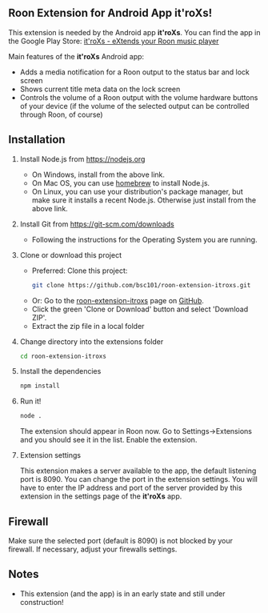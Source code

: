 ## Roon Extension for Android App it'roXs!

This extension is needed by the Android app **it'roXs**. You can find the app in the Google Play Store:
[it'roXs - eXtends your Roon music player](https://play.google.com/store/apps/details?id=com.bsc101.itroxs)

Main features of the **it'roXs** Android app:

   * Adds a media notification for a Roon output to the status bar and lock screen
   * Shows current title meta data on the lock screen
   * Controls the volume of a Roon output with the volume hardware buttons of your device (if the volume of the selected output can be controlled through Roon, of course)

## Installation

1. Install Node.js from https://nodejs.org

   * On Windows, install from the above link.
   * On Mac OS, you can use [homebrew](http://brew.sh) to install Node.js.
   * On Linux, you can use your distribution's package manager, but make sure it installs a recent Node.js. Otherwise just install from the above link.

2. Install Git from https://git-scm.com/downloads

   * Following the instructions for the Operating System you are running.

3. Clone or download this project

   * Preferred: Clone this project: 
     ```bash
     git clone https://github.com/bsc101/roon-extension-itroxs.git
     ```
   * Or: Go to the [roon-extension-itroxs](https://github.com/bsc101/roon-extension-itroxs) page on [GitHub](https://github.com).
   * Click the green 'Clone or Download' button and select 'Download ZIP'.
   * Extract the zip file in a local folder

4. Change directory into the extensions folder

    ```bash
    cd roon-extension-itroxs
    ```

5. Install the dependencies

    ```bash
    npm install
    ```

6. Run it!

    ```bash
    node .
    ```
    The extension should appear in Roon now. Go to Settings->Extensions and you should see it in the list. Enable the extension.

7. Extension settings

    This extension makes a server available to the app, the default listening port is 8090. You can change the port in the extension settings.
    You will have to enter the IP address and port of the server provided by this extension in the settings page of the **it'roXs** app.

## Firewall

Make sure the selected port (default is 8090) is not blocked by your firewall. If necessary, adjust your firewalls settings.

## Notes

* This extension (and the app) is in an early state and still under construction!
